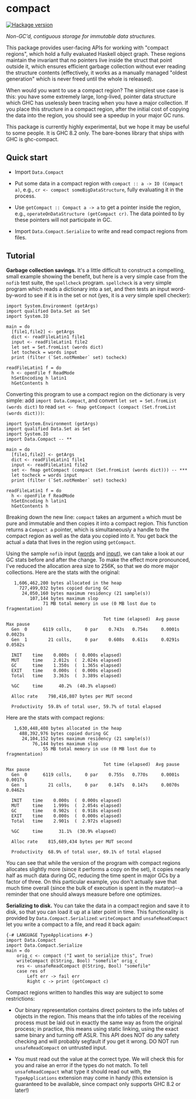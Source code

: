 # compact

[![Hackage version](https://img.shields.io/hackage/v/compact.svg?label=Hackage)](https://hackage.haskell.org/package/compact)

*Non-GC'd, contiguous storage for immutable data structures.*

This package provides user-facing APIs for working with "compact regions", which
hold a fully evaluated Haskell object graph.  These regions maintain the
invariant that no pointers live inside the struct that point outside it, which
ensures efficient garbage collection without ever reading the structure contents
(effectively, it works as a manually managed "oldest generation" which is never
freed until the whole is released).

When would you want to use a compact region? The simplest use case is this: you
have some extremely large, long-lived, pointer data structure which GHC has
uselessly been tracing when you have a major collection. If you place this
structure in a compact region, after the initial cost of copying the data into
the region, you should see a speedup in your major GC runs.

This package is currently highly experimental, but we hope it may be useful to
some people.  It is GHC 8.2 only.  The bare-bones library that ships with GHC is
ghc-compact.

## Quick start

* Import `Data.Compact`

* Put some data in a compact region with `compact :: a -> IO (Compact a)`,
  e.g., `cr <- compact someBigDataStructure`, fully evaluating it in
  the process.

* Use `getCompact :: Compact a -> a` to get a pointer inside the region,
  e.g., `operateOnDataStructure (getCompact cr)`.  The data pointed to
  by these pointers will not participate in GC.

* Import `Data.Compact.Serialize` to write and read compact regions from files.

## Tutorial

**Garbage collection savings.** It's a little difficult to construct a
compelling, small example showing the benefit, but here is a very simple case
from the `nofib` test suite, the `spellcheck` program.  `spellcheck` is a very
simple program which reads a dictionary into a set, and then tests an input
word-by-word to see if it is in the set or not (yes, it is a *very* simple
spell checker):

```
import System.Environment (getArgs)
import qualified Data.Set as Set
import System.IO

main = do
  [file1,file2] <- getArgs
  dict <- readFileLatin1 file1
  input <- readFileLatin1 file2
  let set = Set.fromList (words dict)
  let tocheck = words input
  print (filter (`Set.notMember` set) tocheck)

readFileLatin1 f = do
  h <- openFile f ReadMode
  hSetEncoding h latin1
  hGetContents h
```

Converting this program to use a compact region on the dictionary is very
simple: add `import Data.Compact`, and convert `let set = Set.fromList (words
dict)` to read `set <- fmap getCompact (compact (Set.fromList (words dict)))`:

```
import System.Environment (getArgs)
import qualified Data.Set as Set
import System.IO
import Data.Compact -- **

main = do
  [file1,file2] <- getArgs
  dict <- readFileLatin1 file1
  input <- readFileLatin1 file2
  set <- fmap getCompact (compact (Set.fromList (words dict))) -- ***
  let tocheck = words input
  print (filter (`Set.notMember` set) tocheck)

readFileLatin1 f = do
  h <- openFile f ReadMode
  hSetEncoding h latin1
  hGetContents h
```

Breaking down the new line: `compact` takes an argument `a` which must be pure
and immutable and then copies it into a compact region. This function returns a
`Compact a` pointer, which is simultaneously a handle to the compact region as
well as the data you copied into it.  You get back the actual `a` data that
lives in the region using `getCompact`.

Using the sample `nofib` input
([words](https://github.com/ghc/nofib/blob/master/gc/spellcheck/words) and
[input](https://github.com/ghc/nofib/blob/master/gc/spellcheck/input>)), we can take
a look at our GC stats before and after the change.  To make the effect more
pronounced, I've reduced the allocation area size to 256K, so that we do more
major collections.  Here are the stats with the original:

```
   1,606,462,200 bytes allocated in the heap
     727,499,032 bytes copied during GC
      24,050,160 bytes maximum residency (21 sample(s))
         107,144 bytes maximum slop
              71 MB total memory in use (0 MB lost due to fragmentation)

                                     Tot time (elapsed)  Avg pause  Max pause
  Gen  0      6119 colls,     0 par    0.743s   0.754s     0.0001s    0.0023s
  Gen  1        21 colls,     0 par    0.608s   0.611s     0.0291s    0.0582s

  INIT    time    0.000s  (  0.000s elapsed)
  MUT     time    2.012s  (  2.024s elapsed)
  GC      time    1.350s  (  1.365s elapsed)
  EXIT    time    0.000s  (  0.000s elapsed)
  Total   time    3.363s  (  3.389s elapsed)

  %GC     time      40.2%  (40.3% elapsed)

  Alloc rate    798,416,807 bytes per MUT second

  Productivity  59.8% of total user, 59.7% of total elapsed
```

Here are the stats with compact regions:

```
   1,630,448,408 bytes allocated in the heap
     488,392,976 bytes copied during GC
      24,104,152 bytes maximum residency (21 sample(s))
          76,144 bytes maximum slop
              55 MB total memory in use (0 MB lost due to fragmentation)

                                     Tot time (elapsed)  Avg pause  Max pause
  Gen  0      6119 colls,     0 par    0.755s   0.770s     0.0001s    0.0017s
  Gen  1        21 colls,     0 par    0.147s   0.147s     0.0070s    0.0462s

  INIT    time    0.000s  (  0.000s elapsed)
  MUT     time    1.999s  (  2.054s elapsed)
  GC      time    0.902s  (  0.918s elapsed)
  EXIT    time    0.000s  (  0.000s elapsed)
  Total   time    2.901s  (  2.972s elapsed)

  %GC     time      31.1%  (30.9% elapsed)

  Alloc rate    815,689,434 bytes per MUT second

  Productivity  68.9% of total user, 69.1% of total elapsed
```

You can see that while the version of the program with compact regions allocates
slightly more (since it performs a copy on the set), it copies nearly half as
much data during GC, reducing the time spent in major GCs by a factor of three.
On this particular example, you don't actually save that much time overall
(since the bulk of execution is spent in the mutator)--a reminder that one
should always measure before one optimizes.

**Serializing to disk.**
You can take the data in a compact region and save it to disk, so that you can
load it up at a later point in time.  This functionality is provided by
`Data.Compact.Serialized`: `writeCompact` and `unsafeReadCompact` let you
write a compact to a file, and read it back again:

```
{-# LANGUAGE TypeApplications #-}
import Data.Compact
import Data.Compact.Serialize
main = do
    orig_c <- compact ("I want to serialize this", True)
    writeCompact @(String, Bool) "somefile" orig_c
    res <- unsafeReadCompact @(String, Bool) "somefile"
    case res of
        Left err -> fail err
        Right c -> print (getCompact c)
```

Compact regions written to handles this way are subject to some
restrictions:

* Our binary representation contains direct pointers to the info
  tables of objects in the region.  This means that the info tables
  of the receiving process must be laid out in exactly the same
  way as from the original process; in practice, this means using
  static linking, using the exact same binary and turning off ASLR.  This
  API does NOT do any safety checking and will probably segfault if you
  get it wrong.  DO NOT run `unsafeReadCompact` on untrusted input.

* You must read out the value at the correct type.  We will
  check this for you and raise an error if the types do not match.
  To tell `unsafeReadCompact` what type it should read out with,
  the `TypeApplications` extension may come in handy (this extension
  is guaranteed to be available, since compact only supports GHC 8.2
  or later!)
